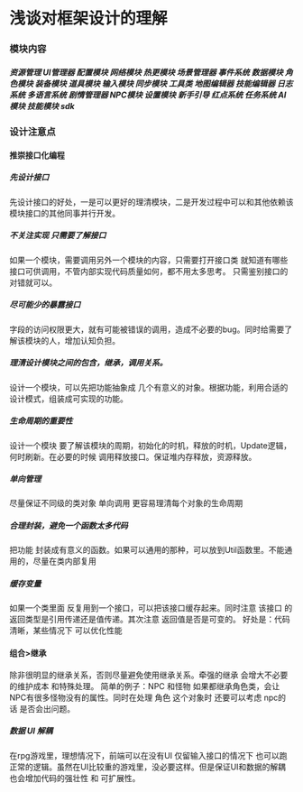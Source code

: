 # 浅谈对框架设计的理解

### 模块内容

#####   资源管理   UI管理器 配置模块 网络模块 热更模块  场景管理器 事件系统 数据模块 角色模块  装备模块  道具模块 输入模块 同步模块  工具类  地图编辑器  技能编辑器  日志系统  多语言系统  剧情管理器  NPC模块  设置模块  新手引导    红点系统  任务系统  AI模块  技能模块    sdk

### 设计注意点
#### 推崇接口化编程  
##### 先设计接口
先设计接口的好处，一是可以更好的理清模块，二是开发过程中可以和其他依赖该模块接口的其他同事并行开发。
##### 不关注实现 只需要了解接口
如果一个模块，需要调用另外一个模块的内容，只需要打开接口类  就知道有哪些接口可供调用，不管内部实现代码质量如何，都不用太多思考。 只需鉴别接口的对错就可以。
#####  尽可能少的暴露接口
字段的访问权限更大，就有可能被错误的调用，造成不必要的bug。同时给需要了解该模块的人，增加认知负担。
##### 理清设计模块之间的包含，继承，调用关系。
设计一个模块，可以先把功能抽象成 几个有意义的对象。根据功能，利用合适的设计模式，组装成可实现的功能。
#####  生命周期的重要性
设计一个模块 要了解该模块的周期，初始化的时机，释放的时机，Update逻辑，何时刷新。在必要的时候 调用释放接口。保证堆内存释放，资源释放。
##### 单向管理
尽量保证不同级的类对象 单向调用  更容易理清每个对象的生命周期
##### 合理封装，避免一个函数太多代码
把功能 封装成有意义的函数。如果可以通用的那种，可以放到Util函数里。不能通用的，尽量在类内部复用
##### 缓存变量
如果一个类里面 反复用到一个接口，可以把该接口缓存起来。同时注意  该接口 的返回类型是引用传递还是值传递。其次注意  返回值是否是可变的。
好处是：代码清晰，某些情况下 可以优化性能
#### 组合>继承
除非很明显的继承关系，否则尽量避免使用继承关系。牵强的继承 会增大不必要的维护成本 和特殊处理。 简单的例子：NPC 和怪物 如果都继承角色类，会让NPC有很多怪物没有的属性。同时在处理 角色 这个对象时 还要可以考虑 npc的话 是否会出问题。

##### 数据 UI 解耦
在rpg游戏里，理想情况下，前端可以在没有UI  仅留输入接口的情况下 也可以跑正常的逻辑。虽然在UI比较重的游戏里，没必要这样。但是保证UI和数据的解耦也会增加代码的强壮性 和 可扩展性。

